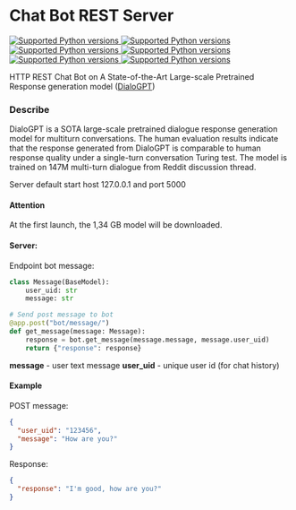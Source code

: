 # Chat Bot REST Server
<a href="https://www.python.org/" target="_blank">
    <img src="https://img.shields.io/badge/python-v3.9-blue" alt="Supported Python versions">
</a>
<a href="https://huggingface.co" target="_blank">
    <img src="https://img.shields.io/badge/transformers-v4.12.0-green" alt="Supported Python versions">
</a>
<a href="https://pytorch.org/" target="_blank">
    <img src="https://img.shields.io/badge/PyTorch-v1.10.0-green" alt="Supported Python versions">
</a>
<a href="https://fastapi.tiangolo.com/" target="_blank">
    <img src="https://img.shields.io/badge/fastapi-v0.70.0-green" alt="Supported Python versions">
</a>
<a href="https://www.uvicorn.org/" target="_blank">
    <img src="https://img.shields.io/badge/uvicorn-v0.15.0-green" alt="Supported Python versions">
</a>
<a href="https://pydantic-docs.helpmanual.io/" target="_blank">
    <img src="https://img.shields.io/badge/pydantic-v1.8.2-green" alt="Supported Python versions">
</a>

HTTP REST Chat Bot on A State-of-the-Art Large-scale Pretrained Response generation model ([DialoGPT](https://huggingface.co/microsoft/DialoGPT-medium))  
### Describe
DialoGPT is a SOTA large-scale pretrained dialogue response generation model for multiturn conversations. The human evaluation results indicate that the response generated from DialoGPT is comparable to human response quality under a single-turn conversation Turing test. The model is trained on 147M multi-turn dialogue from Reddit discussion thread.

Server default start host 127.0.0.1 and port 5000
#### Attention 
At the first launch, the 1,34 GB model will be downloaded.
#### Server:

Endpoint bot message:
```python
class Message(BaseModel):
    user_uid: str
    message: str

# Send post message to bot
@app.post("bot/message/")
def get_message(message: Message):
    response = bot.get_message(message.message, message.user_uid)
    return {"response": response}
```
**message** - user text message
**user_uid** - unique user id (for chat history)

#### Example
POST message:
```json
{
  "user_uid": "123456",
  "message": "How are you?"
}
```
Response:
```json
{
  "response": "I'm good, how are you?"
}
```